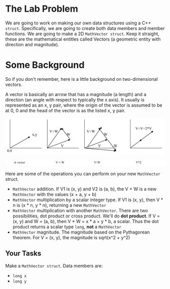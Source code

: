 # The Lab Problem

We are going to work on making our own data structures using a C++ `struct`. Specifically, we are going to create both data members and member functions. We are going to make a 2D `MathVector struct`. Keep it straight, these are the mathematical entitles called Vectors (a geometric entity with direction and magnitude).

# Some Background

So if you don't remember, here is a little background on two-dimensional vectors.

A vector is basically an arrow that has a magnitude (a length) and a direction (an angle with respect to typically the x axis). It usually is represented as an x, y pair, where the origin of the vector is assumed to be at 0, 0 and the head of the vector is as the listed x, y pair.

![](https://raw.githubusercontent.com/liutiantian233/CPP-Lab/master/Lab09/Lab09-1.png)

![](https://raw.githubusercontent.com/liutiantian233/CPP-Lab/master/Lab09/Lab09-2.png)

Here are some of the operations you can perform on your new `MathVector` struct.

- `MathVector` addition. If V1 is (x, y) and V2 is (a, b), the V + W is a new `MathVector` with the values (x + a, y + b)
- `MathVector` multiplication by a scalar integer type. If V1 is (x, y), then V * n is (x * n, y * n), returning a new `MathVector`
- `MathVector` multiplication with another `MathVector`. There are two possibilities, dot product or cross product. We'll do **dot product**. If V = (x, y) and W = (a, b), then V * W = x * a + y * b, a scalar. Thus the dot product returns a scalar type `long`, **not** a `MathVector`
- `MathVector` magnitude. The magnitude based on the Pythagorean theorem. For V = (x, y), the magnitude is sqrt(x^2 + y^2)

## Your Tasks

Make a `MathVector struct`. Data members are:

- `long x`
- `long y`
